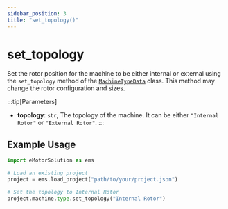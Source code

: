 ```yaml
---
sidebar_position: 3
title: "set_topology()"
---
```


# set_topology

Set the rotor position for the machine to be either internal or external using the `set_topology` method of the [`MachineTypeData`](/docs/api/Machine/type/) class. This method may change the rotor configuration and sizes.

:::tip[Parameters]
- **topology**: `str`, The topology of the machine. It can be either `"Internal Rotor"` or `"External Rotor"`.
:::

## Example Usage
```python
import eMotorSolution as ems

# Load an existing project
project = ems.load_project("path/to/your/project.json")

# Set the topology to Internal Rotor
project.machine.type.set_topology("Internal Rotor")
```